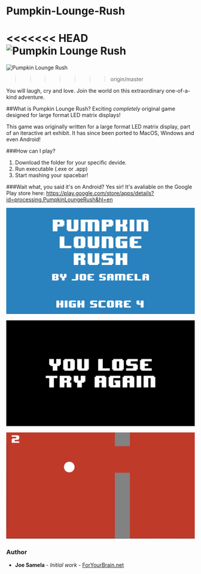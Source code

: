 # Pumpkin-Lounge-Rush
<<<<<<< HEAD
![Pumpkin Lounge Rush](http://i.imgur.com/2ggJ6e2.gif)
=======
![Pumpkin Lounge Rush](http://i.imgur.com/sGiI2rY.gif)
>>>>>>> origin/master

You will laugh, cry and love. Join the world on this extraordinary one-of-a-kind adventure.

##What is Pumpkin Lounge Rush?
Exciting *completely* original game designed for large format LED matrix displays!

This game was originally written for a large format LED matrix display, part of an iteractive art exhibit. It has since been ported to MacOS, Windows and even Android!

###How can I play?
  1. Download the folder for your specific devide.
  2. Run executable (.exe or .app)
  3. Start mashing your spacebar!

###Wait what, you said it's on Android?
Yes sir! It's avaliable on the Google Play store here:
https://play.google.com/store/apps/details?id=processing.PumpkinLoungeRush&hl=en

![title](screenshots/title.png?raw=true "title")

![youlose](screenshots/youlose.png?raw=true "youlose")

![gameplay](screenshots/gameplay.png?raw=true "gameplay")

### Author
* **Joe Samela** - *Initial work* - [ForYourBrain.net](http://www.foryourbrain.net)
